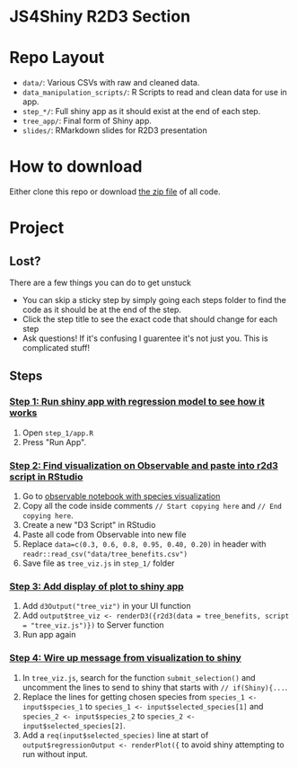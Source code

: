 # JS4Shiny R2D3 Section

# Repo Layout

- `data/`: Various CSVs with raw and cleaned data.
- `data_manipulation_scripts/`: R Scripts to read and clean data for use in app. 
- `step_*/`: Full shiny app as it should exist at the end of each step.
- `tree_app/`: Final form of Shiny app. 
- `slides/`: RMarkdown slides for R2D3 presentation


# How to download

Either clone this repo or download [the zip file](https://github.com/nstrayer/js4shiny_r2d3/archive/master.zip) of all code. 

# Project

## Lost?

There are a few things you can do to get unstuck

- You can skip a sticky step by simply going each steps folder to find the code as it should be at the end of the step. 
- Click the step title to see the exact code that should change for each step
- Ask questions! If it's confusing I guarentee it's not just you. This is complicated stuff!


## Steps

### [Step 1: Run shiny app with regression model to see how it works](https://github.com/nstrayer/jsforshiny_project/commit/b77bab206cb83bcff5ae11f51c08d3f9ad7cc7f1)
1. Open `step_1/app.R`
2. Press "Run App".
    
   
### [Step 2: Find visualization on Observable and paste into r2d3 script in RStudio](https://github.com/nstrayer/jsforshiny_project/commit/bbd6808fe32476a2c779cd8a500b0d93b9d996dc)
1. Go to [observable notebook with species visualization](https://observablehq.com/@nstrayer/js4shiny-workshop-demo)
2. Copy all the code inside comments `// Start copying here` and `// End copying here`.
3. Create a new "D3 Script" in RStudio
4. Paste all code from Observable into new file
5. Replace `data=c(0.3, 0.6, 0.8, 0.95, 0.40, 0.20)` in header with `readr::read_csv("data/tree_benefits.csv")`
6. Save file as `tree_viz.js` in `step_1/` folder


### [Step 3: Add display of plot to shiny app](https://github.com/nstrayer/jsforshiny_project/commit/c6abf7b1f585fe672776d79724fb6406e2df29eb)
1. Add `d3Output("tree_viz")` in your UI function
2. Add `output$tree_viz <- renderD3({r2d3(data = tree_benefits, script = "tree_viz.js")})` to Server function
3. Run app again


### [Step 4: Wire up message from visualization to shiny](https://github.com/nstrayer/jsforshiny_project/commit/89169aa0a61bfa374adbe7df9d14f4ff1e68bf4f)
1. In `tree_viz.js`, search for the function `submit_selection()` and uncomment the lines to send to shiny that starts with `// if(Shiny){...`.
2. Replace the lines for getting chosen species from `species_1 <- input$species_1` to `species_1 <- input$selected_species[1]` and `species_2 <- input$species_2` to `species_2 <- input$selected_species[2]`.
3. Add a `req(input$selected_species)` line at start of `output$regressionOutput <- renderPlot({` to avoid shiny attempting to run without input. 


